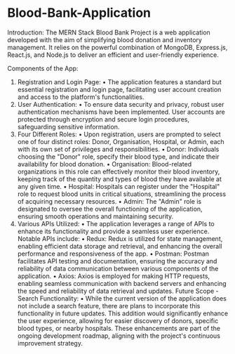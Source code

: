 # Blood-Bank-Application
Introduction:
The MERN Stack Blood Bank Project is a web application developed with the aim of simplifying blood donation and inventory management. It relies on the powerful combination of MongoDB, Express.js, React.js, and Node.js to deliver an efficient and user-friendly experience.

Components of the App:
1.	Registration and Login Page:
•	The application features a standard but essential registration and login page, facilitating user account creation and access to the platform's functionalities.
2.	User Authentication:
•	To ensure data security and privacy, robust user authentication mechanisms have been implemented. User accounts are protected through encryption and secure login procedures, safeguarding sensitive information. 
3.	Four Different Roles:
•	Upon registration, users are prompted to select one of four distinct roles: Donor, Organisation, Hospital, or Admin, each with its own set of privileges and responsibilities.
•	Donor: Individuals choosing the "Donor" role, specify their blood type, and indicate their availability for blood donation.
•	Organisation: Blood-related organizations in this role can effectively monitor their blood inventory, keeping track of the quantity and types of blood they have available at any given time.
•	Hospital: Hospitals can register under the "Hospital" role to request blood units in critical situations, streamlining the process of acquiring necessary resources.
•	Admin: The "Admin" role is designated to oversee the overall functioning of the application, ensuring smooth operations and maintaining security.
4.	Various APIs Utilized:
•	The application leverages a range of APIs to enhance its functionality and provide a seamless user experience. Notable APIs include:
•	Redux: Redux is utilized for state management, enabling efficient data storage and retrieval, and enhancing the overall performance and responsiveness of the app.
•	Postman: Postman facilitates API testing and documentation, ensuring the accuracy and reliability of data communication between various components of the application.
•	Axios: Axios is employed for making HTTP requests, enabling seamless communication with backend servers and enhancing the speed and reliability of data retrieval and updates.
Future Scope - Search Functionality:
•	While the current version of the application does not include a search feature, there are plans to incorporate this functionality in future updates. This addition would significantly enhance the user experience, allowing for easier discovery of donors, specific blood types, or nearby hospitals. These enhancements are part of the ongoing development roadmap, aligning with the project's continuous improvement strategy.


